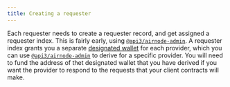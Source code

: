 ```yaml
---
title: Creating a requester
---
```


Each requester needs to create a requester record, and get assigned a requester index.
This is fairly early, using [`@api3/airnode-admin`](https://github.com/api3dao/airnode/tree/master/packages/admin#create-requester).
A requester index grants you a separate [designated wallet](/request-response-protocol/designated-wallet.md) for each provider, which you can use [`@api3/airnode-admin`](https://github.com/api3dao/airnode/tree/master/packages/admin#derive-designated-wallet) to derive for a specific provider.
You will need to fund the address of thet designated wallet that you have derived if you want the provider to respond to the requests that your client contracts will make.
